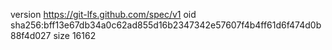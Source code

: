 version https://git-lfs.github.com/spec/v1
oid sha256:bff13e67db34a0c62ad855d16b2347342e57607f4b4ff61d6f474d0b88f4d027
size 16162
